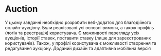 # Auction

У цьому завданні необхідно розробити веб-додаток для благодійного онлайн-аукціону. Були реалізовані усі основні вимоги, а також профіль (логін та реєстрація) користувача. Є можливості перегляду усіх аукціонів, історії ставок, поставити ставку (лише для зареєстрованих користувачів). Також, у профілі користувача є можливості створення та редагування аукціону. Доданий дизайн та адаптивна мобільна версія
